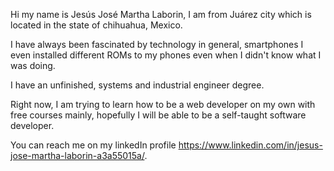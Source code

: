 
Hi my name is Jesús José Martha Laborin, I am from Juárez city which is located in the state of chihuahua, Mexico.

I have always been fascinated by technology in general, smartphones I even installed different ROMs to my phones even when I didn't know what I was doing. 

I have an unfinished, systems and industrial engineer degree.

Right now, I am trying to learn how to be a web developer on my own with free courses mainly, hopefully I will be able to be a self-taught software developer.

You can reach me on my linkedIn profile https://www.linkedin.com/in/jesus-jose-martha-laborin-a3a55015a/.

<!---
Jesus6366/Jesus6366 is a ✨ special ✨ repository because its `README.md` (this file) appears on your GitHub profile.
You can click the Preview link to take a look at your changes.
--->

